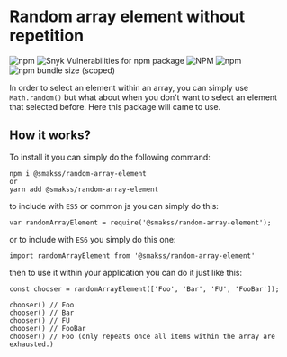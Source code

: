 # Random array element without repetition

![npm](https://img.shields.io/npm/v/@smakss/random-array-element) ![Snyk Vulnerabilities for npm package](https://img.shields.io/snyk/vulnerabilities/npm/@smakss/random-array-element) ![NPM](https://img.shields.io/npm/l/@smakss/random-array-element) ![npm](https://img.shields.io/npm/dm/@smakss/random-array-element) ![npm bundle size (scoped)](https://img.shields.io/bundlephobia/min/@smakss/random-array-element)

In order to select an element within an array, you can  simply use `Math.random()` but what about when you don't want to select an element that selected before. Here this package will came to use.

## How it works?

To install it you can simply do the following command:

``` 
npm i @smakss/random-array-element
or
yarn add @smakss/random-array-element
```

to include with `ES5` or common js you can simply do this:

```
var randomArrayElement = require('@smakss/random-array-element');
```

or to include with `ES6` you simply do this one:

```
import randomArrayElement from '@smakss/random-array-element'
```

then to use it within your application you can do it just like this:
```
const chooser = randomArrayElement(['Foo', 'Bar', 'FU', 'FooBar']);

chooser() // Foo
chooser() // Bar
chooser() // FU
chooser() // FooBar
chooser() // Foo (only repeats once all items within the array are exhausted.)
```